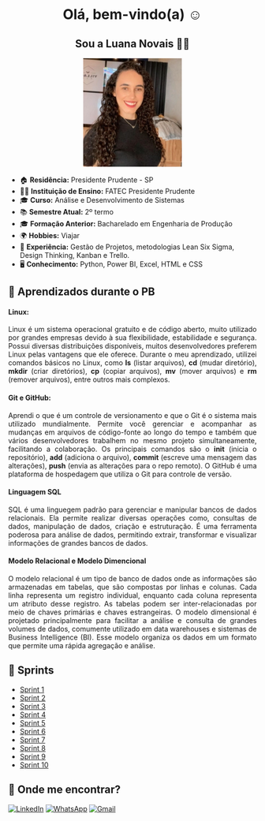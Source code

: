 <h1 align="center">Olá, bem-vindo(a) ☺️ </h1>
<h2 align= "center">Sou a Luana Novais 👩‍💻</h2>

<p align="center">
  <img src='imagens/luana.jpg' alt="Foto da Luana Novais" width="200px" />
</p>


- 🏠 **Residência:** Presidente Prudente - SP
- 👩‍🎓 **Instituição de Ensino:** FATEC Presidente Prudente
- 🎓 **Curso:** Análise e Desenvolvimento de Sistemas
- 📚 **Semestre Atual:** 2º termo
- 🎓 **Formação Anterior:** Bacharelado em Engenharia de Produção
- 🌍 **Hobbies:** Viajar
- 🧠 **Experiência:** Gestão de Projetos, metodologias Lean Six Sigma, Design Thinking, Kanban e Trello.
- 🖥️ **Conhecimento:** Python, Power BI, Excel, HTML e CSS



## 📘 Aprendizados durante o PB

#### **Linux:**

<p align= "justify">
  Linux é um sistema operacional gratuito e de código aberto, muito utilizado por grandes empresas devido à sua flexibilidade, estabilidade e segurança. Possui diversas distribuições disponíveis, muitos desenvolvedores preferem Linux pelas vantagens que ele oferece.
  Durante o meu aprendizado, utilizei comandos básicos no Linux, como <strong>ls</strong> (listar arquivos), <strong>cd</strong> (mudar diretório), <strong>mkdir</strong> (criar diretórios), <strong>cp</strong> (copiar arquivos), <strong>mv</strong> (mover arquivos) e <strong>rm</strong> (remover arquivos), entre outros mais complexos.
</p>

#### **Git e GitHub:**

<p align= "justify">
  Aprendi o que é um controle de versionamento e que o Git é o sistema mais utilizado mundialmente. Permite você gerenciar e acompanhar as mudanças em arquivos de código-fonte ao longo do tempo e também que vários desenvolvedores trabalhem no mesmo projeto simultaneamente, facilitando a colaboração. Os principais comandos são o <strong>init</strong> (inicia o repositório), <strong>add</strong> (adiciona o arquivo), <strong>commit</strong> (escreve uma mensagem das alterações), <strong>push</strong> (envia as alterações para o repo remoto). O GitHub é uma plataforma de hospedagem que utiliza o Git para controle de versão.
</p>

#### Linguagem SQL
<p align= "justify"> 
SQL é uma linguegem padrão para gerenciar e manipular bancos de dados relacionais. Ela permite realizar diversas operações como, consultas de dados, manipulação de dados, criação e estruturação. É uma ferramenta poderosa para análise de dados, permitindo extrair, transformar e visualizar informações de grandes bancos de dados.
</p>

#### Modelo Relacional e Modelo Dimencional

<p align= "justify"> 
O modelo relacional é um tipo de banco de dados onde as informações são armazenadas em tabelas, que são compostas por linhas e colunas. Cada linha representa um registro individual, enquanto cada coluna representa um atributo desse registro. As tabelas podem ser inter-relacionadas por meio de chaves primárias e chaves estrangeiras.
O modelo dimensional é projetado principalmente para facilitar a análise e consulta de grandes volumes de dados, comumente utilizado em data warehouses e sistemas de Business Intelligence (BI). Esse modelo organiza os dados em um formato que permite uma rápida agregação e análise.
</p>

## 🚀 Sprints

- [Sprint 1](./Sprint_1/README.md)
- [Sprint 2](./Sprint_2/README.md)
- [Sprint 3](./Sprint_3/README.md)
- [Sprint 4](./Sprint_4/README.md)
- [Sprint 5](./Sprint_5/README.md)
- [Sprint 6](./Sprint_6/README.md)
- [Sprint 7](./Sprint_7/README.md)
- [Sprint 8](./Sprint_8/README.md)
- [Sprint 9](./Sprint_9/README.md)
- [Sprint 10](./Sprint_10/README.md)



## 📍 Onde me encontrar?

[![LinkedIn](https://img.shields.io/badge/-Luana_Novais-blue?style=flat-square&logo=Linkedin&logoColor=white)](https://www.linkedin.com/in/luana-novais/)   [![WhatsApp](https://img.shields.io/badge/WhatsApp-25D366?logo=whatsapp&logoColor=white)](https://wa.link/bvmhll) [![Gmail](https://img.shields.io/badge/Gmail-D14836?logo=gmail&logoColor=white)](mailto:luaana.novais@gmail.com)